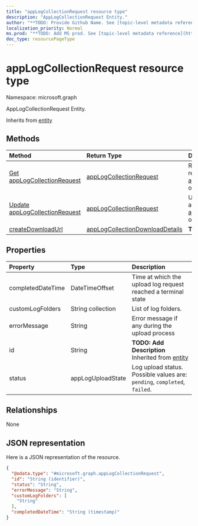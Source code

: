 ```yaml
---
title: "appLogCollectionRequest resource type"
description: "AppLogCollectionRequest Entity."
author: "**TODO: Provide Github Name. See [topic-level metadata reference](https://msgo.azurewebsites.net/add/document/guidelines/metadata.html#topic-level-metadata)**"
localization_priority: Normal
ms.prod: "**TODO: Add MS prod. See [topic-level metadata reference](https://msgo.azurewebsites.net/add/document/guidelines/metadata.html#topic-level-metadata)**"
doc_type: resourcePageType
---
```


# appLogCollectionRequest resource type


Namespace: microsoft.graph

AppLogCollectionRequest Entity.


Inherits from [entity](../resources/entity.md)

## Methods
|Method|Return Type|Description|
|:---|:---|:---|
|[Get appLogCollectionRequest](../api/applogcollectionrequest-get.md)|[appLogCollectionRequest](../resources/applogcollectionrequest.md)|Read the properties and relationships of an [appLogCollectionRequest](../resources/applogcollectionrequest.md) object.|
|[Update appLogCollectionRequest](../api/applogcollectionrequest-update.md)|[appLogCollectionRequest](../resources/applogcollectionrequest.md)|Update the properties of an [appLogCollectionRequest](../resources/applogcollectionrequest.md) object.|
|[createDownloadUrl](../api/applogcollectionrequest-createdownloadurl.md)|[appLogCollectionDownloadDetails](../resources/applogcollectiondownloaddetails.md)|**TODO: Add Description**|

## Properties
|Property|Type|Description|
|:---|:---|:---|
|completedDateTime|DateTimeOffset|Time at which the upload log request reached a terminal state|
|customLogFolders|String collection|List of log folders. |
|errorMessage|String|Error message if any during the upload process|
|id|String|**TODO: Add Description** Inherited from [entity](../resources/entity.md)|
|status|appLogUploadState|Log upload status. Possible values are: `pending`, `completed`, `failed`.|

## Relationships
None

## JSON representation
Here is a JSON representation of the resource.
<!-- {
  "blockType": "resource",
  "keyProperty": "id",
  "@odata.type": "microsoft.graph.appLogCollectionRequest",
  "baseType": "microsoft.graph.entity",
  "openType": false
}
-->
``` json
{
  "@odata.type": "#microsoft.graph.appLogCollectionRequest",
  "id": "String (identifier)",
  "status": "String",
  "errorMessage": "String",
  "customLogFolders": [
    "String"
  ],
  "completedDateTime": "String (timestamp)"
}
```

